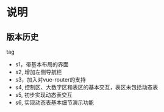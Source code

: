 # 说明

## 版本历史

tag

* s1，带基本布局的界面
* s2, 增加左侧导航栏
* s3，加入对vue-router的支持
* s4, 控制区、大数字区和表区的基本交互，表区未包括动态表
* s5, 初步实现动态表交互
* s6, 实现动态表基本细节演示功能